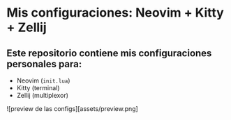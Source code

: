 # Mis configuraciones: Neovim + Kitty + Zellij

## Este repositorio contiene mis configuraciones personales para:

- Neovim (`init.lua`)
- Kitty (terminal)
- Zellij (multiplexor)

![preview de las configs][assets/preview.png]
